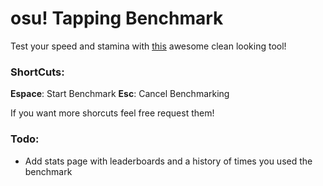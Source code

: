 # osu! Tapping Benchmark

Test your speed and stamina with [this]([https://osutapbench.netlify.app/](https://osutapbench.netlify.app/)) awesome clean looking tool!

### ShortCuts:

**Espace**: Start Benchmark
**Esc**: Cancel Benchmarking

If you want more shorcuts feel free request them!

### Todo:

- Add stats page with leaderboards and a history of times you used the benchmark
